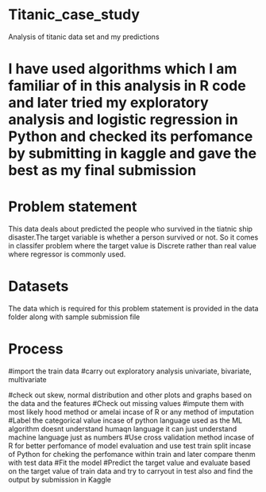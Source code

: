 # Titanic_case_study
Analysis of titanic data set and my predictions 

# I have used algorithms which I am familiar of in this analysis in R code and later tried my exploratory analysis and logistic regression in Python and checked its perfomance by submitting in kaggle and gave the best as my final submission

# Problem statement

This data deals about predicted the people who survived in the tiatnic ship disaster.The target variable is whether a person survived or not. So it comes in classifer problem where the target value is Discrete rather than real value where regressor is commonly used.

# Datasets

The data which is required for this problem statement is provided in the data folder along with sample submission file

# Process

#import the train data
#carry out exploratory analysis
           univariate, bivariate, multivariate
           
#check out skew, normal distribution and other plots and graphs based on the data and the features 
#Check out missing values 
#impute them with most likely hood method or amelai incase of R or any method of imputation
#Label the categorical value incase of python language used as the ML algorithm doesnt understand humaqn language it can just understand machine language just as numbers
#Use cross validation method incase of R for better perfomance of model evaluation and use test train split incase of Python for cheking the perfomance within train and later compare thenm with test data
#Fit the model
#Predict the target value and evaluate based on the target value of train data and try to carryout in test also and find the output by submission in Kaggle


